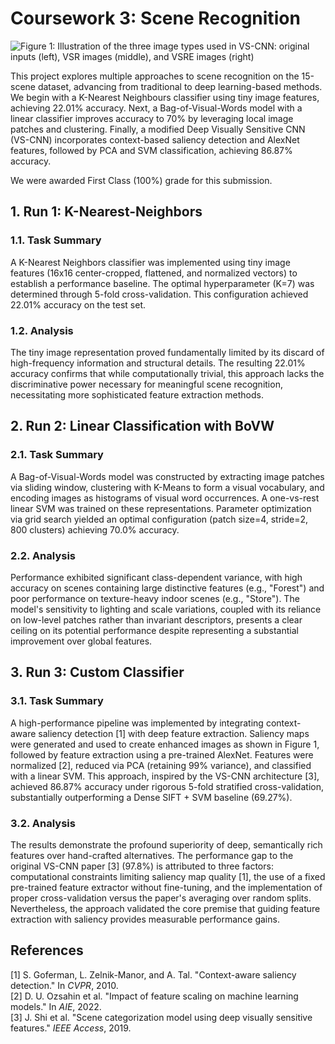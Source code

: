# Coursework 3: Scene Recognition

![Figure 1: Illustration of the three image types used in VS-CNN:
 original inputs (left), VSR images (middle), and VSRE images
 (right)](features.png)


This project explores multiple approaches to scene recognition on the 15-scene dataset, advancing from traditional to deep learning-based methods. We begin with a K-Nearest Neighbours classifier using tiny image features, achieving 22.01% accuracy. Next, a Bag-of-Visual-Words model with a linear classifier improves accuracy to 70% by leveraging local image patches and clustering. Finally, a modified Deep Visually Sensitive CNN (VS-CNN) incorporates context-based saliency detection and AlexNet features, followed by PCA and SVM classification, achieving 86.87% accuracy.

We were awarded First Class (100%) grade for this submission.

## 1. Run 1: K-Nearest-Neighbors

### 1.1. Task Summary
A K-Nearest Neighbors classifier was implemented using tiny image features (16x16 center-cropped, flattened, and normalized vectors) to establish a performance baseline. The optimal hyperparameter (K=7) was determined through 5-fold cross-validation. This configuration achieved 22.01% accuracy on the test set.

### 1.2. Analysis
The tiny image representation proved fundamentally limited by its discard of high-frequency information and structural details. The resulting 22.01% accuracy confirms that while computationally trivial, this approach lacks the discriminative power necessary for meaningful scene recognition, necessitating more sophisticated feature extraction methods.

## 2. Run 2: Linear Classification with BoVW

### 2.1. Task Summary
A Bag-of-Visual-Words model was constructed by extracting image patches via sliding window, clustering with K-Means to form a visual vocabulary, and encoding images as histograms of visual word occurrences. A one-vs-rest linear SVM was trained on these representations. Parameter optimization via grid search yielded an optimal configuration (patch size=4, stride=2, 800 clusters) achieving 70.0% accuracy.

### 2.2. Analysis
Performance exhibited significant class-dependent variance, with high accuracy on scenes containing large distinctive features (e.g., "Forest") and poor performance on texture-heavy indoor scenes (e.g., "Store"). The model's sensitivity to lighting and scale variations, coupled with its reliance on low-level patches rather than invariant descriptors, presents a clear ceiling on its potential performance despite representing a substantial improvement over global features.

## 3. Run 3: Custom Classifier

### 3.1. Task Summary
A high-performance pipeline was implemented by integrating context-aware saliency detection [1] with deep feature extraction. Saliency maps were generated and used to create enhanced images as shown in Figure 1, followed by feature extraction using a pre-trained AlexNet. Features were normalized [2], reduced via PCA (retaining 99% variance), and classified with a linear SVM. This approach, inspired by the VS-CNN architecture [3], achieved 86.87% accuracy under rigorous 5-fold stratified cross-validation, substantially outperforming a Dense SIFT + SVM baseline (69.27%).

### 3.2. Analysis
The results demonstrate the profound superiority of deep, semantically rich features over hand-crafted alternatives. The performance gap to the original VS-CNN paper [3] (97.8%) is attributed to three factors: computational constraints limiting saliency map quality [1], the use of a fixed pre-trained feature extractor without fine-tuning, and the implementation of proper cross-validation versus the paper's averaging over random splits. Nevertheless, the approach validated the core premise that guiding feature extraction with saliency provides measurable performance gains.


## References
[1] S. Goferman, L. Zelnik-Manor, and A. Tal. "Context-aware saliency detection." In _CVPR_, 2010.  
[2] D. U. Ozsahin et al. "Impact of feature scaling on machine learning models." In _AIE_, 2022.  
[3] J. Shi et al. "Scene categorization model using deep visually sensitive features." _IEEE Access_, 2019.
